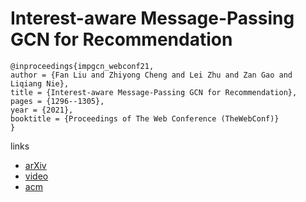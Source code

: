 # Interest-aware Message-Passing GCN for Recommendation

```
@inproceedings{impgcn_webconf21,
author = {Fan Liu and Zhiyong Cheng and Lei Zhu and Zan Gao and Liqiang Nie},
title = {Interest-aware Message-Passing GCN for Recommendation},
pages = {1296--1305},
year = {2021},
booktitle = {Proceedings of The Web Conference (TheWebConf)}
}
```

links
- [arXiv](https://arxiv.org/abs/2102.10044)
- [video](https://www.youtube.com/watch?v=BPsOplwsKTI)
- [acm](https://dl.acm.org/doi/10.1145/3442381.3449986)